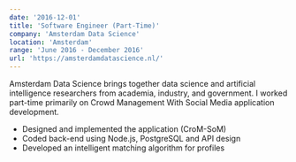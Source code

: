 ```yaml
---
date: '2016-12-01'
title: 'Software Engineer (Part-Time)'
company: 'Amsterdam Data Science'
location: 'Amsterdam'
range: 'June 2016 - December 2016'
url: 'https://amsterdamdatascience.nl/'
---
```


Amsterdam Data Science brings together data science and artificial intelligence researchers from academia, industry, and government. I worked part-time primarily on Crowd Management With Social Media application development.

- Designed and implemented the application (CroM-SoM)
- Coded back-end using Node.js, PostgreSQL and API design
- Developed an intelligent matching algorithm for profiles
